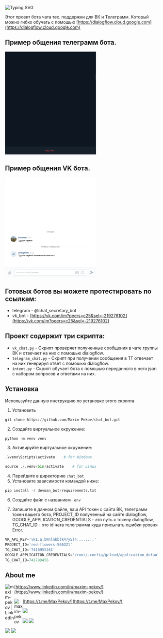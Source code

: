 ![Typing SVG](https://readme-typing-svg.herokuapp.com?color=%2336BCF7&lines=CHAT+BOT)


Этот проект бота чата тех. поддержки для ВК и Телеграмм. Который можно гибко 
обучать с помошью [https://dialogflow.cloud.google.com](https://dialogflow.cloud.google.com)

## Пример общения телеграмм бота.
<img src="static/demo_tg_bot.gif" width="300">

## Пример общения VK бота.
<img src="static/demo_vk_bot.gif" width="300">


## Готовых ботов вы можете протестировать по ссылкам:
* telegram - @chat_secretary_bot
* vk_bot - [https://vk.com/im?peers=c25&sel=-219276102](https://vk.com/im?peers=c25&sel=-219276102)

## Проект содержит три скрипта:
* `vk_chat.py` - Скрипт проверяет полученные сообщения в чате группы ВК и 
  отвечает на них с помошью dialogflow.
* `telegram_chat.py` - Скрипт при получении сообщения в ТГ отвечает на них 
  генерируя ответ с помошью dialogflow.
* `intent.py` - Скрипт обучает бота с помошью переданного в него json с 
  набором вопросов и ответами на них.

## Установка

Используйте данную инструкцию по установке этого скрипта

1. Установить

```python
git clone https://github.com/Maxim-Pekov/chat_bot.git
```

2. Создайте виртуальное окружение:

```python
python -m venv venv
```

3. Активируйте виртуальное окружение:
```python
.\venv\Scripts\activate    # for Windows
```
```python
source ./.venv/bin/activate    # for Linux
```

4. Перейдите в директорию `chat_bot`
5. Установите зависимости командой ниже:
```python
pip install -r devman_bot/requirements.txt
```

6. Создайте файл с названием `.env`

7. Запишите в данном файле, ваш API токен с сайта ВК, телеграмм токен 
   вашего бота, PROJECT_ID полученный на сайте dialogflow, 
   GOOGLE_APPLICATION_CREDENTIALS - это путь к токену dialogflow,
   TG_CHAT_ID - это id чата телеграмма куда присылать ошибки уровня Error.
   
```python
VK_API_KEY='vk1.a.bNnlnbblk47y5l4........'
PROJECT_ID='red-flowers-566321'
TG_CHAT_ID='7418955261'
GOOGLE_APPLICATION_CREDENTIALS='/root/.config/gcloud/application_default_credentials.json'
TG_CHAT_ID=741789456
```

## About me

[<img align="left" alt="maxim-pekov | LinkedIn" width="30px" src="https://img.icons8.com/color/48/000000/linkedin-circled--v3.png" />https://www.linkedin.com/in/maxim-pekov/](https://www.linkedin.com/in/maxim-pekov/)
</br>

[<img align="left" alt="maxim-pekov" width="28px" src="https://upload.wikimedia.org/wikipedia/commons/5/5c/Telegram_Messenger.png" />https://t.me/MaxPekov/](https://t.me/MaxPekov/)
</br>

[//]: # (Карточка профиля: )
![](https://github-profile-summary-cards.vercel.app/api/cards/profile-details?username=Maxim-Pekov&theme=solarized_dark)

[//]: # (Статистика языков в коммитах:)

[//]: # (Статистика языков в репозиториях:)
![](https://github-profile-summary-cards.vercel.app/api/cards/most-commit-language?username=Maxim-Pekov&theme=solarized_dark)
![](https://github-profile-summary-cards.vercel.app/api/cards/repos-per-language?username=Maxim-Pekov&theme=solarized_dark)


[//]: # (Статистика профиля:)

[//]: # (Данные по коммитам за сутки:)
![](https://github-profile-summary-cards.vercel.app/api/cards/stats?username=Maxim-Pekov&theme=solarized_dark)
![](https://github-profile-summary-cards.vercel.app/api/cards/productive-time?username=Maxim-Pekov&theme=solarized_dark)

[//]: # ([![trophy]&#40;https://github-profile-trophy.vercel.app/?username=Maxim-Pekov&#41;]&#40;https://github.com/ryo-ma/github-profile-trophy&#41;)

